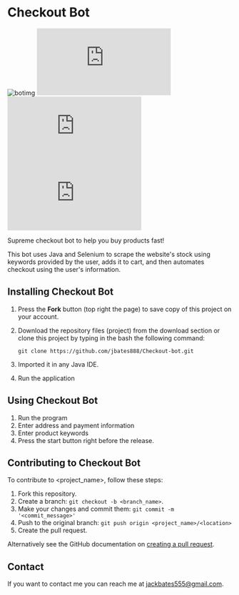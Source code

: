 # Checkout Bot
![botimg](https://user-images.githubusercontent.com/41972596/89941566-d15e5900-dbe0-11ea-80ce-7e3c99bd8256.jpg)
![GitHub repo size](https://img.shields.io/github/repo-size/jbates888/README-template.md)
![GitHub contributors](https://img.shields.io/github/contributors/jbates888/README-template.md)
![GitHub forks](https://img.shields.io/github/forks/jbates888/README-template.md?style=social)

Supreme checkout bot to help you buy products fast!

This bot uses Java and Selenium to scrape the website's stock using keywords provided by the user, adds it to cart, and then automates checkout using the user's information.


## Installing Checkout Bot

1. Press the **Fork** button (top right the page) to save copy of this project on your account.

2. Download the repository files (project) from the download section or clone this project by typing in the bash the following command:

       git clone https://github.com/jbates888/Checkout-bot.git
3. Imported it in any Java IDE.
4. Run the application 


## Using Checkout Bot

1. Run the program
2. Enter address and payment information
3. Enter product keywords
4. Press the start button right before the release.


## Contributing to Checkout Bot
<!--- If your README is long or you have some specific process or steps you want contributors to follow, consider creating a separate CONTRIBUTING.md file--->
To contribute to <project_name>, follow these steps:

1. Fork this repository.
2. Create a branch: `git checkout -b <branch_name>`.
3. Make your changes and commit them: `git commit -m '<commit_message>'`
4. Push to the original branch: `git push origin <project_name>/<location>`
5. Create the pull request.

Alternatively see the GitHub documentation on [creating a pull request](https://help.github.com/en/github/collaborating-with-issues-and-pull-requests/creating-a-pull-request).

## Contact

If you want to contact me you can reach me at jackbates555@gmail.com.

